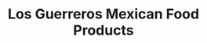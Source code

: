 ---
title: "Los Guerreros Mexican Food Products"
url: /vancouver/los-guerreros-mexican-food-products/
shop: Lebensmittel
---